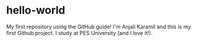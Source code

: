 # hello-world
My first repository using the GitHub guide!
I'm Anjali Karamil and this is my first Github project. I study at PES University (and I love it!).
